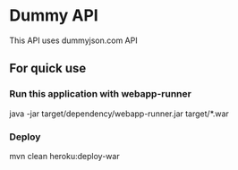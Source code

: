 # Dummy API
This API uses dummyjson.com API


## For quick use
### Run this application with webapp-runner
java -jar target/dependency/webapp-runner.jar target/*.war

### Deploy
mvn clean heroku:deploy-war
